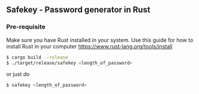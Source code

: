 ## Safekey - Password generator in Rust

### Pre-requisite
Make sure you have Rust installed in your system.
Use this guide for how to install Rust in your computer https://www.rust-lang.org/tools/install

```zsh
$ cargo build --release
$ ./target/release/safekey <length_of_password> 
```
or just do

```zsh
$ safekey <length_of_password>
```

